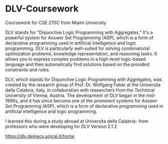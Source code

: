 # DLV-Coursework
Coursework for CSE 270C from Miami University

DLV stands for "Disjunctive Logic Programming with Aggregates." It's a powerful system for Answer Set Programming (ASP), which is a form of declarative programming used in artificial intelligence and logic programming. DLV is particularly well-suited for solving combinatorial optimization problems, knowledge representation, and reasoning tasks. It allows you to express complex problems in a high-level logic-based language and then automatically find solutions based on the provided constraints and rules.

DLV, which stands for Disjunctive Logic Programming with Aggregates, was created by the research group of Prof. Dr. Wolfgang Faber at the Universita della Calabria, Italy, in collaboration with researchers from the Technical University of Vienna, Austria. The development of DLV began in the mid-1990s, and it has since become one of the prominent systems for Answer Set Programming (ASP), which is a form of declarative programming used in artificial intelligence and logic programming.

I learned this during a study abroad at Universita della Calabria- from professors who were developing for DLV Version 2.1.2 

https://dlv.demacs.unical.it/home

